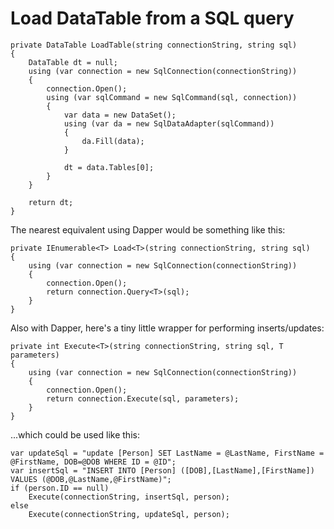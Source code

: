 ﻿# Load DataTable from a SQL query

	private DataTable LoadTable(string connectionString, string sql)
	{
		DataTable dt = null;
		using (var connection = new SqlConnection(connectionString))
		{
			connection.Open();
			using (var sqlCommand = new SqlCommand(sql, connection))
			{
				var data = new DataSet();
				using (var da = new SqlDataAdapter(sqlCommand))
				{
					da.Fill(data);
				}

				dt = data.Tables[0];
			}
		}

		return dt;
	}

The nearest equivalent using Dapper would be something like this:

	private IEnumerable<T> Load<T>(string connectionString, string sql)
	{
		using (var connection = new SqlConnection(connectionString))
		{
			connection.Open();
			return connection.Query<T>(sql);
		}
	}

Also with Dapper, here's a tiny little wrapper for performing inserts/updates:

	private int Execute<T>(string connectionString, string sql, T parameters)
	{
		using (var connection = new SqlConnection(connectionString))
		{
			connection.Open();
			return connection.Execute(sql, parameters);
		}
	}

...which could be used like this:

	var updateSql = "update [Person] SET LastName = @LastName, FirstName = @FirstName, DOB=@DOB WHERE ID = @ID";
	var insertSql = "INSERT INTO [Person] ([DOB],[LastName],[FirstName]) VALUES (@DOB,@LastName,@FirstName)";
	if (person.ID == null)
		Execute(connectionString, insertSql, person);
	else
		Execute(connectionString, updateSql, person);
